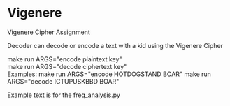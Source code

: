 # Vigenere

Vigenere Cipher Assignment

Decoder can decode or encode a text with a kid using the Vigenere Cipher

make run ARGS="encode plaintext key"    
make run ARGS="decode ciphertext key"  
Examples: 
make run ARGS="encode HOTDOGSTAND BOAR"
make run ARGS="decode ICTUPUSKBBD BOAR"

Example text is for the freq_analysis.py